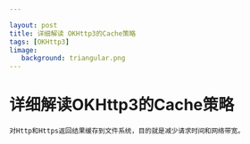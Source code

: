 ```yaml
---

layout: post
title: 详细解读 OKHttp3的Cache策略 
tags: [OKHttp3]
limage: 
   background: triangular.png
---
```


# 详细解读OKHttp3的Cache策略
	对Http和Https返回结果缓存到文件系统，目的就是减少请求时间和网络带宽。


